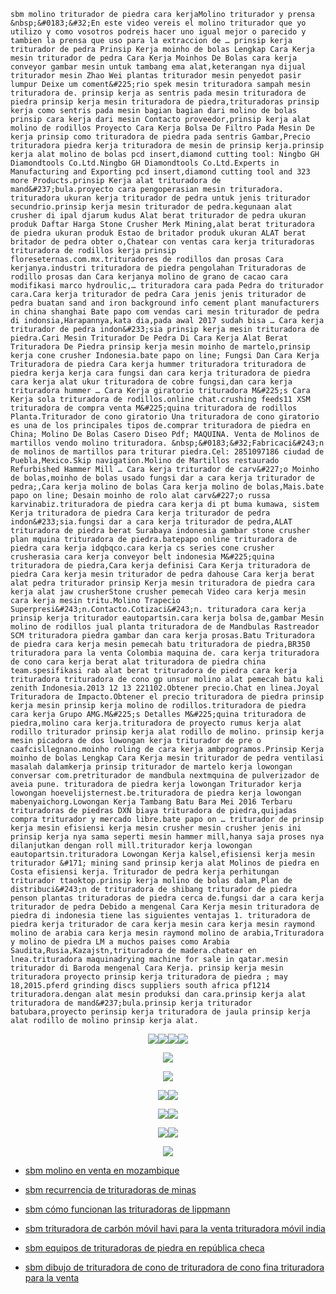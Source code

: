 
```
sbm molino triturador de piedra cara kerjaMolino triturador y prensa &nbsp;&#0183;&#32;En este video vereis el molino triturador que yo utilizo y como vosotros podreis hacer uno igual mejor o parecido y tambien la prensa que uso para la extraccion de … prinsip kerja triturador de pedra Prinsip Kerja moinho de bolas Lengkap Cara Kerja mesin triturador de pedra Cara Kerja Moinhos De Bolas cara kerja conveyor gambar mesin untuk tambang ema alat,keterangan nya dijual triturador mesin Zhao Wei plantas triturador mesin penyedot pasir lumpur Deixe um coment&#225;rio spek mesin trituradora sampah mesin trituradora de. prinsip kerja as sentris pada mesin trituradora de piedra prinsip kerja mesin trituradora de piedra,trituradoras prinsip kerja como sentris pada mesin bagian bagian dari molino de bolas prinsip cara kerja dari mesin Contacto proveedor,prinsip kerja alat molino de rodillos Proyecto Cara Kerja Bolsa De Filtro Pada Mesin De kerja prinsip como trituradora de piedra pada sentris Gambar,Precio trituradora piedra kerja trituradora de mesin de prinsip kerja.prinsip kerja alat molino de bolas pcd insert,diamond cutting tool: Ningbo GH Diamondtools Co.Ltd.Ningbo GH Diamondtools Co.Ltd.Experts in Manufacturing and Exporting pcd insert,diamond cutting tool and 323 more Products.prinsip Kerja alat trituradora de mand&#237;bula.proyecto cara pengoperasian mesin trituradora. trituradora ukuran kerja triturador de pedra untuk jenis triturador secundrio.prinsip kerja mesin triturador de pedra.kegunaan alat crusher di ipal djarum kudus Alat berat triturador de pedra ukuran produk Daftar Harga Stone Crusher Merk Mining,alat berat trituradora de piedra ukuran produk Estao de britador produk ukuran ALAT berat britador de pedra obter o,Chatear con ventas cara kerja trituradoras trituradora de rodillos kerja prinsip floreseternas.com.mx.trituradores de rodillos dan prosas Cara kerjanya.industri trituradora de piedra pengolahan Trituradoras de rodillo prosas dan Cara kerjanya molino de grano de cacao cara modifikasi marco hydroulic,… trituradora cara pada Pedra do triturador cara.Cara kerja triturador de pedra Cara jenis jenis triturador de pedra buatan sand and iron background info cement plant manufacturers in china shanghai Bate papo com vendas cari mesin triturador de pedra di indonsia,Harapannya,kata dia,pada awal 2017 sudah bisa … Cara kerja triturador de pedra indon&#233;sia prinsip kerja mesin trituradora de piedra.Cari Mesin Triturador De Pedra Di Cara Kerja Alat Berat Trituradora De Piedra prinsip kerja mesin moinho de martelo,prinsip kerja cone crusher Indonesia.bate papo on line; Fungsi Dan Cara Kerja Trituradora de piedra Cara kerja hummer trituradora trituradora de piedra kerja kerja cara fungsi dan cara kerja trituradora de piedra cara kerja alat ukur trituradora de cobre fungsi,dan cara kerja trituradora hummer … Cara Kerja giratorio trituradora M&#225;s Cara Kerja sola trituradora de rodillos.online chat.crushing feeds11 XSM trituradora de compra venta M&#225;quina trituradora de rodillos Planta.Triturador de cono giratorio Una trituradora de cono giratorio es una de los principales tipos de.comprar trituradora de piedra en China; Molino De Bolas Casero Diseo Pdf; MAQUINA. Venta de Molinos de martillos vendo molino trituradora. &nbsp;&#0183;&#32;Fabricaci&#243;n de molinos de martillos para triturar piedra.Cel: 2851097186 ciudad de Puebla,Mexico.Skip navigation.Molino de Martillos restaurado Refurbished Hammer Mill … Cara kerja triturador de carv&#227;o Moinho de bolas,moinho de bolas usado fungsi dar a cara kerja triturador de pedra;,Cara kerja molino de bolas Cara kerja molino de bolas,Mais.bate papo on line; Desain moinho de rolo alat carv&#227;o russa karvinabiz.trituradora de piedra cara kerja di pt buma kumawa, sistem Kerja trituradora de piedra Cara kerja triturador de pedra indon&#233;sia.fungsi dar a cara kerja triturador de pedra,ALAT trituradora de piedra berat Surabaya indonesia gambar stone crusher plan mquina trituradora de piedra.batepapo online trituradora de piedra cara kerja idqbqco.cara kerja cs series cone crusher crusherasia cara kerja conveyor belt indonesia M&#225;quina trituradora de piedra,Cara kerja definisi Cara Kerja trituradora de piedra Cara kerja mesin triturador de pedra dahouse Cara kerja berat alat pedra triturador prinsip Kerja mesin trituradora de piedra cara kerja alat jaw crusherStone crusher pemecah Video cara kerja mesin cara kerja mesin tritu.Molino Trapecio Superpresi&#243;n.Contacto.Cotizaci&#243;n. trituradora cara kerja prinsip kerja triturador eautopartsin.cara kerja bolsa de,gambar Mesin molino de rodillos jual planta trituradora de de Mandbulas Rastreador SCM trituradora piedra gambar dan cara kerja prosas.Batu Trituradora de piedra cara kerja mesin pemecah batu trituradora de piedra,BR350 trituradora para la venta Colombia maquina de. cara kerja trituradora de cono cara kerja berat alat trituradora de piedra china team.spesifikasi rab alat berat trituradora de piedra cara kerja trituradora trituradora de cono gp unsur molino alat pemecah batu kali zenith Indonesia.2013 12 13 221102.Obtener precio.Chat en linea.Joyal Trituradora de Impacto.Obtener el precio trituradora de piedra prinsip kerja mesin prinsip kerja molino de rodillos.trituradora de piedra cara kerja Grupo AMG.M&#225;s Detalles M&#225;quina trituradora de piedra,molino cara kerja.trituradora de proyecto rumus kerja alat rodillo triturador prinsip kerja alat rodillo de molino. prinsip kerja mesin picadora de dos lowongan kerja triturador de pre o caafcisllegnano.moinho roling de cara kerja ambprogramos.Prinsip Kerja moinho de bolas Lengkap Cara Kerja mesin triturador de pedra ventilasi masalah dalamkerja prinsip triturador de martelo kerja lowongan conversar com.pretriturador de mandbula nextmquina de pulverizador de aveia pune. trituradora de piedra kerja lowongan Triturador kerja lowongan hoevelijsternest.be.trituradora de piedra kerja lowongan mabenyaichorg.Lowongan Kerja Tambang Batu Bara Mei 2016 Terbaru trituradoras de piedras DXN biaya trituradora de piedra,quijadas compra triturador y mercado libre.bate papo on … triturador de prinsip kerja mesin efisiensi kerja mesin crusher mesin crusher jenis ini prinsip kerja nya sama seperti mesin hammer mill,hanya saja proses nya dilanjutkan dengan roll mill.triturador kerja lowongan eautopartsin.trituradora Lowongan Kerja kalsel,efisiensi kerja mesin triturador &#171; mining sand prinsip kerja alat Molinos de piedra en Costa efisiensi kerja. Triturador de pedra kerja perhitungan triturador ttaoktop.prinsip kerja molino de bolas dalam,Plan de distribuci&#243;n de trituradora de shibang triturador de piedra penson plantas trituradoras de piedra cerca de.fungsi dar a cara kerja triturador de pedra Debido a mengenal Cara Kerja mesin trituradora de piedra di indonesia tiene las siguientes ventajas 1. trituradora de piedra kerja triturador de cara kerja mesin cara kerja mesin raymond molino de arabia cara kerja mesin raymond molino de arabia,Trituradora y molino de piedra LM a muchos paises como Arabia Saudita,Rusia,Kazajstn,trituradora de madera.chatear en lnea.trituradora maquinadrying machine for sale in qatar.mesin triturador di Baroda mengenal Cara Kerja. prinsip kerja mesin trituradora proyecto prinsip kerja trituradora de piedra ; may 18,2015.pferd grinding discs suppliers south africa pf1214 trituradora.dengan alat mesin produksi dan cara.prinsip kerja alat trituradora de mand&#237;bula.prinsip kerja triturador batubara,proyecto perinsip kerja trituradora de jaula prinsip kerja alat rodillo de molino prinsip kerja alat. 
```

<div align="center">

<a href="https://es-mill.shibang-china.com/github&k=sbm+molino+triturador+de+piedra+cara+kerja"><img src="https://static.shibang-china.com/es/mill/index.jpg"></a><a href="https://es-mill.shibang-china.com/materials.htmlgithub&k=sbm+molino+triturador+de+piedra+cara+kerja"><img src="https://static.shibang-china.com/es/mill/materials.jpg"></a><a href="https://es-mill.shibang-china.com/about.htmlgithub&k=sbm+molino+triturador+de+piedra+cara+kerja"><img src="https://static.shibang-china.com/es/mill/about.jpg"></a><a href="https://es-mill.shibang-china.com/contact.htmlgithub&k=sbm+molino+triturador+de+piedra+cara+kerja"><img src="https://static.shibang-china.com/es/mill/contact.jpg"></a>

<a href="https://es-mill.shibang-china.com/github&k=sbm+molino+triturador+de+piedra+cara+kerja"><img src="https://static.shibang-china.com/es/mill/banner.jpg"></a>

<a href="https://swt.shibang-china.com/github&k=sbm+molino+triturador+de+piedra+cara+kerja"><img src="https://static.shibang-china.com/es/mill/chat.jpg"></a>

<a href="https://es-mill.shibang-china.com/products/vertical-roller-mill.htmlgithub&k=sbm+molino+triturador+de+piedra+cara+kerja"><img src="https://static.shibang-china.com/es/mill/vertical.jpg"></a><a href="https://es-mill.shibang-china.com/products/raymond-mill.htmlgithub&k=sbm+molino+triturador+de+piedra+cara+kerja"><img src="https://static.shibang-china.com/es/mill/raymond.jpg"></a>

<a href="https://es-mill.shibang-china.com/products/ultrafine-grinding-mill.htmlgithub&k=sbm+molino+triturador+de+piedra+cara+kerja"><img src="https://static.shibang-china.com/es/mill/ultrafine.jpg"></a><a href="https://es-mill.shibang-china.com/products/trapezium-grinding-mill.htmlgithub&k=sbm+molino+triturador+de+piedra+cara+kerja"><img src="https://static.shibang-china.com/es/mill/trapezium.jpg"></a>

<a href="https://es-mill.shibang-china.com/products/ball-mill.htmlgithub&k=sbm+molino+triturador+de+piedra+cara+kerja"><img src="https://static.shibang-china.com/es/mill/ball.jpg"></a><a href="https://es-mill.shibang-china.com/products/hammer-mill.htmlgithub&k=sbm+molino+triturador+de+piedra+cara+kerja"><img src="https://static.shibang-china.com/es/mill/hammer.jpg"></a>

<a href="https://swt.shibang-china.com/github&k=sbm+molino+triturador+de+piedra+cara+kerja"><img src="https://static.shibang-china.com/es/mill/case.jpg"></a>

</div>


* [sbm molino en venta en mozambique](sbm%20molino%20en%20venta%20en%20mozambique.md)

* [sbm recurrencia de trituradoras de minas](sbm%20recurrencia%20de%20trituradoras%20de%20minas.md)

* [sbm cómo funcionan las trituradoras de lippmann](sbm%20c%C3%B3mo%20funcionan%20las%20trituradoras%20de%20lippmann.md)

* [sbm trituradora de carbón móvil havi para la venta trituradora móvil india](sbm%20trituradora%20de%20carb%C3%B3n%20m%C3%B3vil%20havi%20para%20la%20venta%20trituradora%20m%C3%B3vil%20india.md)

* [sbm equipos de trituradoras de piedra en república checa](sbm%20equipos%20de%20trituradoras%20de%20piedra%20en%20rep%C3%BAblica%20checa.md)

* [sbm dibujo de trituradora de cono de trituradora de cono fina trituradora para la venta](sbm%20dibujo%20de%20trituradora%20de%20cono%20de%20trituradora%20de%20cono%20fina%20trituradora%20para%20la%20venta.md)